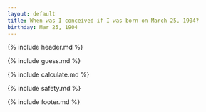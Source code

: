 ```yaml
---
layout: default
title: When was I conceived if I was born on March 25, 1904?
birthday: Mar 25, 1904
---
```


{% include header.md %}

{% include guess.md %}

{% include calculate.md %}

{% include safety.md %}

{% include footer.md %}



